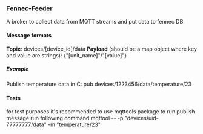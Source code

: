 ### Fennec-Feeder

A broker to collect data from MQTT streams and put data to fennec DB.

#### Message formats

**Topic**: devices/[device_id]/data
**Payload** (should be a map object where key and value are strings): {"[unit_name]"/"[value]"}



##### Example
Publish temperature data in C: pub devices/1223456/data/temperature/23


#### Tests
for test purposes it's recommended to use mqttools package
to run publish message run following command
mqttool -- -p "devices/uid-77777777/data" -m "temperature/23"